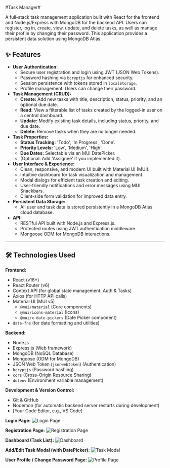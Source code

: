  #Task Manager#

A full-stack task management application built with React for the frontend and Node.js/Express with MongoDB for the backend API. Users can register, log in, create, view, update, and delete tasks, as well as manage their profile by changing their password. This application provides a persistent data solution using MongoDB Atlas.

## ✨ Features

*   **User Authentication:**
    *   Secure user registration and login using JWT (JSON Web Tokens).
    *   Password hashing via `bcryptjs` for enhanced security.
    *   Session persistence with tokens stored in `localStorage`.
    *   Profile management: Users can change their password.
*   **Task Management (CRUD):**
    *   **Create:** Add new tasks with title, description, status, priority, and an optional due date.
    *   **Read:** View a filterable list of tasks created by the logged-in user on a central dashboard.
    *   **Update:** Modify existing task details, including status, priority, and due date.
    *   **Delete:** Remove tasks when they are no longer needed.
*   **Task Properties:**
    *   **Status Tracking:** 'Todo', 'In Progress', 'Done'.
    *   **Priority Levels:** 'Low', 'Medium', 'High'.
    *   **Due Dates:** Selectable via an MUI DatePicker.
    *   (Optional: Add 'Assignee' if you implemented it).
*   **User Interface & Experience:**
    *   Clean, responsive, and modern UI built with Material UI (MUI).
    *   Intuitive dashboard for task visualization and management.
    *   Modal dialogs for efficient task creation and editing.
    *   User-friendly notifications and error messages using MUI Snackbars.
    *   Client-side form validation for improved data entry.
*   **Persistent Data Storage:**
    *   All user and task data is stored persistently in a MongoDB Atlas cloud database.
*   **API:**
    *   RESTful API built with Node.js and Express.js.
    *   Protected routes using JWT authentication middleware.
    *   Mongoose ODM for MongoDB interactions.

---

## 🛠️ Technologies Used

**Frontend:**
*   React (v18+)
*   React Router (v6)
*   Context API (for global state management: Auth & Tasks)
*   Axios (for HTTP API calls)
*   Material UI (MUI v5)
    *   `@mui/material` (Core components)
    *   `@mui/icons-material` (Icons)
    *   `@mui/x-date-pickers` (Date Picker component)
*   `date-fns` (for date formatting and utilities)


**Backend:**
*   Node.js
*   Express.js (Web framework)
*   MongoDB (NoSQL Database)
*   Mongoose (ODM for MongoDB)
*   JSON Web Token (`jsonwebtoken`) (Authentication)
*   `bcryptjs` (Password hashing)
*   `cors` (Cross-Origin Resource Sharing)
*   `dotenv` (Environment variable management)

**Development & Version Control:**
*   Git & GitHub
*   Nodemon (for automatic backend server restarts during development)
*   [Your Code Editor, e.g., VS Code]

**Login Page:**
![Login Page](./screenshots/login-page.png)

**Registration Page:**
![Registration Page](./screenshots/register-page.png)

**Dashboard (Task List):**
![Dashboard](./screenshots/dashboard-tasks.png)

**Add/Edit Task Modal (with DatePicker):**
![Task Modal](./screenshots/task-modal.png)

**User Profile / Change Password Page:**
![Profile Page](./screenshots/profile-page.png)
